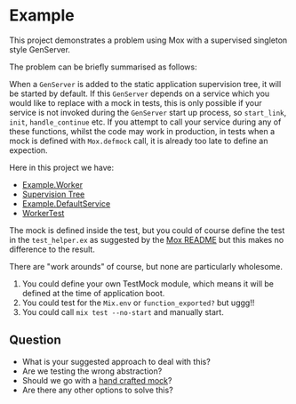 # Example

This project demonstrates a problem using Mox with a supervised singleton style
GenServer.

The problem can be briefly summarised as follows:

When a `GenServer` is added to the static application supervision tree, it will
be started by default. If this `GenServer` depends on a service which you would
like to replace with a mock in tests, this is only possible if your service is
not invoked during the `GenServer` start up process, so `start_link`, `init`,
`handle_continue` etc. If you attempt to call your service during any of these
functions, whilst the code may work in production, in tests when a mock is
defined with `Mox.defmock` call, it is already too late to define an expection.

Here in this project we have:

- [Example.Worker](lib/example.worker.ex)
- [Supervision Tree](lib/example/application.ex)
- [Example.DefaultService](lib/example/default_service.ex)
- [WorkerTest](test/worker_test.ex)

The mock is defined inside the test, but you could of course define the test in
the `test_helper.ex` as suggested by the [Mox README](https://github.com/dashbitco/mox/blob/master/README.md) but this makes no difference to the result.

There are "work arounds" of course, but none are particularly wholesome.

1. You could define your own TestMock module, which means it will be defined at
the time of application boot.
2. You could test for the `Mix.env` or `function_exported?` but uggg!!
3. You could call `mix test --no-start` and manually start.

## Question

- What is your suggested approach to deal with this?
- Are we testing the wrong abstraction?
- Should we go with a [hand crafted mock](test/support/mock_service.ex)?
- Are there any other options to solve this?
